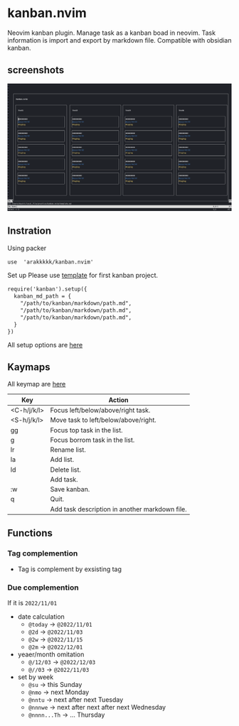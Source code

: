 # kanban.nvim
Neovim kanban plugin.
Manage task as a kanban boad in neovim.
Task information is import and export by markdown file.
Compatible with obsidian kanban.

## screenshots
![img_kanban](./doc/img_kanban2.png)

## Instration
Using packer
```
use  'arakkkkk/kanban.nvim'
```
Set up
Please use [template](./template.md) for first kanban project.
```
require('kanban').setup({
  kanban_md_path = {
    "/path/to/kanban/markdown/path.md",
    "/path/to/kanban/markdown/path.md",
    "/path/to/kanban/markdown/path.md",
  }
})
```
All setup options are [here](./lua/kanban/ops.lua)

## Kaymaps
All keymap are [here](./lua/kanban/keymap.lua)

| Key         | Action                                         |
|-------------|------------------------------------------------|
| <C-h/j/k/l> | Focus left/below/above/right task.             |
| <S-h/j/k/l> | Move task to left/below/above/right.           |
| gg          | Focus top task in the list.                    |
| g           | Focus borrom task in the list.                 |
| <leader>lr  | Rename list.                                   |
| <leader>la  | Add list.                                      |
| <leader>ld  | Delete list.                                   |
| <C-o>       | Add task.                                      |
| :w<CR>      | Save kanban.                                   |
| q           | Quit.                                          |
| <CR>        | Add task description in another markdown file. |

## Functions
### Tag complemention
- Tag is complement by exsisting tag
### Due complemention
If it is `2022/11/01`
- date calculation
  - `@today` -> `@2022/11/01`
  - `@2d` -> `@2022/11/03`
  - `@2w` -> `@2022/11/15`
  - `@2m` -> `@2022/12/01`
- yeaer/month omitation
  - `@/12/03` -> `@2022/12/03`
  - `@//03` -> `@2022/11/03`
- set by week
  - `@su` -> this Sunday
  - `@nmo` -> next Monday
  - `@nntu` -> next after next Tuesday
  - `@nnnwe` -> next after next after next Wednesday
  - `@nnnn...Th` -> ... Thursday
